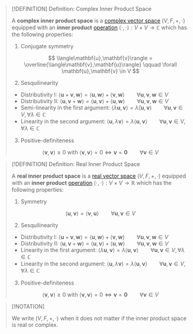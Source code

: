 >[!DEFINITION] Definition: Complex Inner Product Space
>
>A **complex inner product space** is a [complex vector space](../Complex%20Vector%20Space.md) $(V,F,+,\cdot)$ equipped with an **inner product** [operation](../../../../Analysis/Functions/index.md) $\langle \cdot, \cdot \rangle: V\times V \to \mathbb{C}$ which has the following properties:
>
>1. Conjugate symmetry
>
>$$
>\langle\mathbf{u},\mathbf{v}\rangle = \overline{\langle\mathbf{v},\mathbf{u}\rangle} \qquad \forall \mathbf{u},\mathbf{v} \in V
>$$
>
>2. Sesquilinearity
>	- Distributivity I: $\langle\mathbf{u} + \mathbf{v}, \mathbf{w}\rangle = \langle\mathbf{u}, \mathbf{w}\rangle + \langle\mathbf{v}, \mathbf{w}\rangle \qquad \forall \mathbf{u},\mathbf{v},\mathbf{w} \in V$
>	- Distributivity II: $\langle\mathbf{u},\mathbf{v} + \mathbf{w}\rangle = \langle\mathbf{u},\mathbf{v}\rangle + \langle\mathbf{u},\mathbf{w}\rangle \qquad \forall \mathbf{u},\mathbf{v},\mathbf{w} \in V$
>	- Semi-linearity in the first argument: $\langle\lambda\mathbf{u},\mathbf{v}\rangle = \bar{\lambda}\langle\mathbf{u},\mathbf{v}\rangle \qquad \forall \mathbf{u},\mathbf{v} \in V, \forall \lambda \in \mathbb{C}$
>	- Linearity in the second argument: $\langle\mathbf{u},\lambda\mathbf{v}\rangle = \lambda\langle\mathbf{u},\mathbf{v}\rangle \qquad \forall \mathbf{u},\mathbf{v} \in V, \forall \lambda \in \mathbb{C}$
>
>3. Positive-definiteness
>
>$$
>\langle\mathbf{v},\mathbf{v}\rangle \ge 0 \text{ with } \langle\mathbf{v},\mathbf{v}\rangle = 0 \iff \mathbf{v} = \mathbf{0} \qquad \forall \mathbf{v} \in V
>$$
>

>[!DEFINITION] Definition: Real Inner Product Space
>
>A **real inner product space** is a [real vector space](../Real%20Vector%20Space.md) $(V,F,+,\cdot)$ equipped with an **inner product** [operation](../../../../Analysis/Functions/index.md) $\langle \cdot, \cdot \rangle: V\times V \to \mathbb{R}$ which has the following properties:
>
>1. Symmetry
>
>$$
>\langle\mathbf{u},\mathbf{v}\rangle = \langle\mathbf{v},\mathbf{u}\rangle \qquad \forall \mathbf{u},\mathbf{v} \in V
>$$
>
>2. Sesquilinearity
>	- Distributivity I: $\langle\mathbf{u} + \mathbf{v}, \mathbf{w}\rangle = \langle\mathbf{u}, \mathbf{w}\rangle + \langle\mathbf{v}, \mathbf{w}\rangle \qquad \forall \mathbf{u},\mathbf{v},\mathbf{w} \in V$
>	- Distributivity II: $\langle\mathbf{u},\mathbf{v} + \mathbf{w}\rangle = \langle\mathbf{u},\mathbf{v}\rangle + \langle\mathbf{u},\mathbf{w}\rangle \qquad \forall \mathbf{u},\mathbf{v},\mathbf{w} \in V$
>	- Linearity in the first argument: $\langle\lambda\mathbf{u},\mathbf{v}\rangle = \lambda \langle\mathbf{u},\mathbf{v}\rangle \qquad \forall \mathbf{u},\mathbf{v} \in V, \forall \lambda \in \mathbb{C}$
>	- Linearity in the second argument: $\langle\mathbf{u},\lambda\mathbf{v}\rangle = \lambda\langle\mathbf{u},\mathbf{v}\rangle \qquad \forall \mathbf{u},\mathbf{v} \in V, \forall \lambda \in \mathbb{C}$
>
>3. Positive-definiteness
>
>$$
>\langle\mathbf{v},\mathbf{v}\rangle \ge 0 \text{ with } \langle\mathbf{v},\mathbf{v}\rangle = 0 \iff \mathbf{v} = \mathbf{0} \qquad \forall \mathbf{v} \in V
>$$
>

>[!NOTATION]
>
>We write $(V,F,+,\cdot)$ when it does not matter if the inner product space is real or complex. 
>